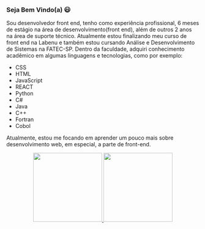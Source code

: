 ### Seja Bem Vindo(a) 😃

Sou desenvolvedor front end, tenho como experiência profissional, 6 meses de estágio na área de desenvolvimento(front end), além de outros 2 anos na área de suporte técnico.
Atualmente estou finalizando meu curso de front end na Labenu e também estou cursando Análise e Desenvolvimento de Sistemas na FATEC-SP.
Dentro da faculdade, adquiri conhecimento acadêmico em algumas linguagens e tecnologias, como por exemplo:
- CSS
- HTML 
- JavaScript
- REACT	
- Python
- C# 
- Java
- C++
- Fortran
- Cobol

Atualmente, estou me focando em aprender um pouco mais sobre desenvolvimento web, em especial, a parte de front-end.

<div align="center">
  <a href="https://github.com/Ayratan">
  <img height="180em" src="https://github-readme-stats.vercel.app/api?username=Ayratan&show_icons=true&theme=merko&include_all_commits=true&count_private=true"/>
  <img height="180em" src="https://github-readme-stats.vercel.app/api/top-langs/?username=Ayratan&layout=compact&langs_count=7&theme=dracula"/>
</div>

